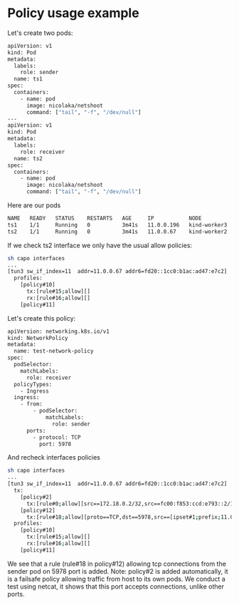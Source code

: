 # Policy usage example

Let's create two pods:

````bash
apiVersion: v1
kind: Pod
metadata:
  labels:
    role: sender
  name: ts1
spec:
  containers:
    - name: pod
      image: nicolaka/netshoot
      command: ["tail", "-f", "/dev/null"]
---
apiVersion: v1
kind: Pod
metadata:
  labels:
    role: receiver
  name: ts2
spec:
  containers:
    - name: pod
      image: nicolaka/netshoot
      command: ["tail", "-f", "/dev/null"]
````

Here are our pods

````bash
NAME   READY   STATUS    RESTARTS   AGE     IP           NODE
ts1    1/1     Running   0          3m41s   11.0.0.196   kind-worker3
ts2    1/1     Running   0          3m41s   11.0.0.67    kind-worker2
````

If we check ts2 interface we only have the usual allow policies:

````bash
sh capo interfaces
...
[tun3 sw_if_index=11  addr=11.0.0.67 addr6=fd20::1cc0:b1ac:ad47:e7c2]
  profiles:
    [policy#10]
      tx:[rule#15;allow][]
      rx:[rule#16;allow][]
    [policy#11]
````

Let's create this policy:

````bash
apiVersion: networking.k8s.io/v1
kind: NetworkPolicy
metadata:
  name: test-network-policy
spec:
  podSelector:
    matchLabels:
      role: receiver
  policyTypes:
    - Ingress
  ingress:
    - from:
        - podSelector:
            matchLabels:
              role: sender
      ports:
        - protocol: TCP
          port: 5978
````

And recheck interfaces policies

````bash
sh capo interfaces
...
[tun3 sw_if_index=11  addr=11.0.0.67 addr6=fd20::1cc0:b1ac:ad47:e7c2]
  tx:
    [policy#2]
      tx:[rule#0;allow][src==172.18.0.2/32,src==fc00:f853:ccd:e793::2/128,]
    [policy#12]
      tx:[rule#18;allow][proto==TCP,dst==5978,src==[ipset#1;prefix;11.0.0.196/32,fd20::58fd:b191:5c13:9cc3/128,],]
  profiles:
    [policy#10]
      tx:[rule#15;allow][]
      rx:[rule#16;allow][]
    [policy#11]
````

We see that a rule (rule#18 in policy#12) allowing tcp connections from the
sender pod on 5978 port is added.
Note: policy#2 is added automatically, it is a failsafe policy allowing
traffic from host to its own pods.
We conduct a test using netcat, it shows that this port accepts connections,
unlike other ports.

